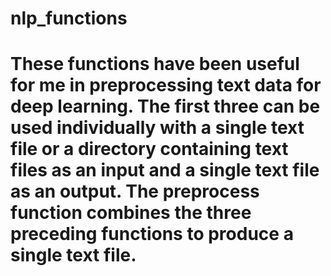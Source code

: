 # nlp_functions

# These functions have been useful for me in preprocessing text data for deep learning. The first three can be used individually with a single text file or a directory containing text files as an input and a single text file as an output. The preprocess function combines the three preceding functions to produce a single text file.

